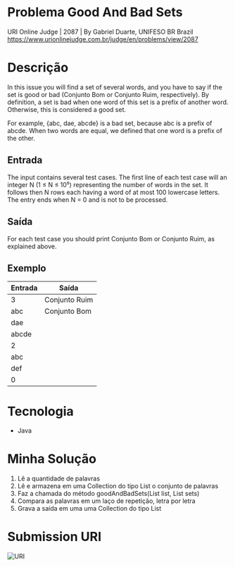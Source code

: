 # Problema Good And Bad Sets
URI Online Judge | 2087 |
By Gabriel Duarte, UNIFESO BR Brazil
https://www.urionlinejudge.com.br/judge/en/problems/view/2087

# Descrição
In this issue you will find a set of several words, and you have to say if the set is good or bad (Conjunto Bom or Conjunto Ruim, respectively). By definition, a set is bad when one word of this set is a prefix of another word. Otherwise, this is considered a good set.

For example, {abc, dae, abcde} is a bad set, because abc is a prefix of abcde. When two words are equal, we defined that one word is a prefix of the other.

## Entrada
The input contains several test cases. The first line of each test case will an integer N (1 ≤ N ≤ 10⁵) representing the number of words in the set. It follows then N rows each having a word of at most 100 lowercase letters. The entry ends when N = 0 and is not to be processed.

## Saída
For each test case you should print Conjunto Bom or Conjunto Ruim, as explained above.

## Exemplo
| Entrada | Saída |
| ------------ | ------------- |
| 3 | Conjunto Ruim |
| abc | Conjunto Bom |
| dae | |
| abcde | |
|2 | |
|abc | |
|def | |
|0 | |

# Tecnologia
- Java

# Minha Solução
1. Lê a quantidade de palavras
2. Lê e armazena em uma Collection do tipo List o conjunto de palavras
3. Faz a chamada do método goodAndBadSets(List<String> list, List<String> sets)
4. Compara as palavras em um laço de repetição, letra por letra
5. Grava a saída em uma uma Collection do tipo List

# Submission URI
![URI](https://github.com/mayconlyn/assets/blob/master/Desafios/GoodAndBadSets/Submission.png)
